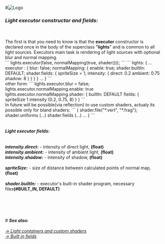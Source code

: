 #![Logo](https://raw.githubusercontent.com/henryco/Escapy/master/promo/ESCAPY.png)
<h3><i>Light executor constructor and fields:</i></h3><br><br>
The first is that you need to know is that the <b>executor</b> constructor is declared once in the body of the 
superclass "<b>lights</b>" and is common to all light sources. Executors main task is rendering of light sources 
with optional blur and normal mapping.
<br>
```
lights.executor(false, normalMapping(true, shader()));
```
```
lights: {
...
	executor : {
		blur: false;
		normalMapping: {
			enable: true;
			shader.builtIn: DEFAULT; 
			shader.fields: {
				spriteSize = 1;	
				intensity: {
					direct: 0.2
					ambient: 0.75
					shadow: 8
				}	
			}
		}		
	}
...
}
```
<br>
other form: 
```
lights.executor.blur = false;
lights.executor.normalMapping.enable: true
lgihts.executor.normalMapping.shader: 
{
    builtIn: DEFAULT
    fields: {
        spriteSize 1
        intensity (0.2, 0.75, 8)
    }
}
```
<br>
In future will be possible(via reflection) to use custom shaders, actualy its possible only for bland shaders:
```
{
  shader.file("*.vert", "*.frag");
  shader.uniforms (...)
  shader.fields (...)
  ...
}
```
<br><br><br>
<b><i>Light executor fields:</i></b><br>
<br><br>
<b><i>intensity.direct:</i></b> - intensity of direct light, <b>(float)</b><br>
<b><i>intensity.ambient:</i></b> - intensity of ambient light, <b>(float)</b><br>
<b><i>intensity.shadow:</i></b> - intensity of shadow, <b>(float)</b><br>
<br>
<b><i>spriteSize:</i></b> - size of distance between calculated points of normal map, <b>(float)</b><br>
<br>
<b><i>shader.builtIn:</i></b> - executor's built-in shader program, necessary files<b>(#BUILT_IN, DEFAULT)</b><br>
<br><br><br><br><br>
#
<b><i>See also:</i></b><br><i><br>
<a href="https://github.com/henryco/Escapy/blob/master/https/github.com/henryco/LightStruct.md">-> Light containers and custom shaders</a><br>
<a href="https://github.com/henryco/Escapy/blob/master/https/github.com/henryco/builtIn.md">-> Built in fields</a></i>

